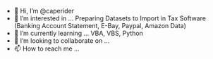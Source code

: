 - 👋 Hi, I’m @caperider
- 👀 I’m interested in ...
Preparing Datasets to Import in Tax Software (Banking Account Statement, E-Bay, Paypal, Amazon Data)
- 🌱 I’m currently learning ...
VBA, VBS, Python
- 💞️ I’m looking to collaborate on ...
- 📫 How to reach me ...

<!---
caperider/caperider is a ✨ special ✨ repository because its `README.md` (this file) appears on your GitHub profile.
You can click the Preview link to take a look at your changes.
--->
